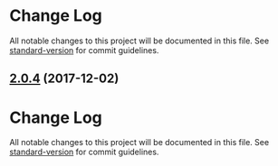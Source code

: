 # Change Log

All notable changes to this project will be documented in this file. See [standard-version](https://github.com/conventional-changelog/standard-version) for commit guidelines.

<a name="2.0.4"></a>
## [2.0.4](https://github.com/manu-garcia/interpolate-sw-plugin/compare/v2.0.3...v2.0.4) (2017-12-02)



# Change Log

All notable changes to this project will be documented in this file. See [standard-version](https://github.com/conventional-changelog/standard-version) for commit guidelines.


